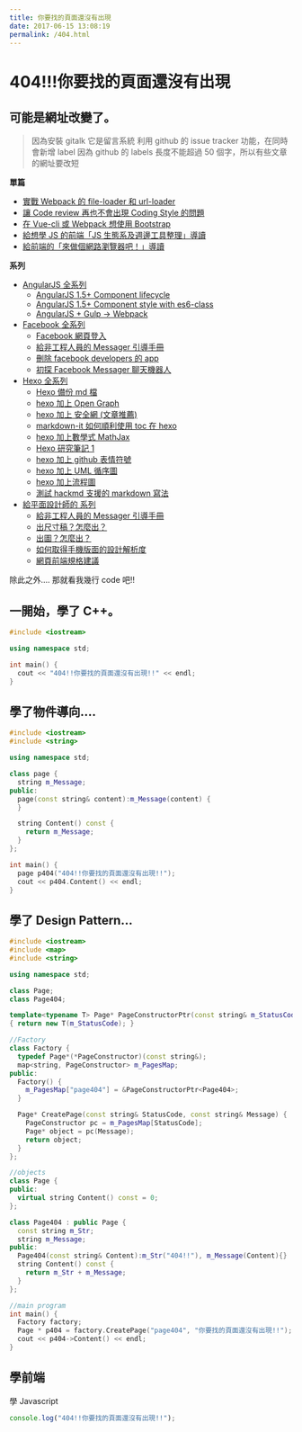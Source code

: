 ```yaml
---
title: 你要找的頁面還沒有出現
date: 2017-06-15 13:08:19
permalink: /404.html
---
```


# 404!!!你要找的頁面還沒有出現

## 可能是網址改變了。

> 因為安裝 gitalk 它是留言系統
> 利用 github 的 issue tracker 功能，在同時會新增 label
> 因為 github 的 labels 長度不能超過 50 個字，所以有些文章的網址要改短

**單篇**

- [實戰 Webpack 的 file-loader 和 url-loader](https://dwatow.github.io/2018/12-29-webpack/action-url-loader-file-loader/)
- [讓 Code review 再也不會出現 Coding Style 的問題](https://dwatow.github.io/2018/09-20-code-review-no-coding-style-worning/)
- [在 Vue-cli 或 Webpack 想使用 Bootstrap](https://dwatow.github.io/2018/03-25-vuejs/vue-cli-webpack-bootstrap/)
- [給想學 JS 的前端「JS 生態系及週邊工具整理」導讀](https://dwatow.github.io/2018/02-17-iron-man-2018/summary-js-ecosystem/)
- [給前端的「來做個網路瀏覽器吧！」導讀](https://dwatow.github.io/2018/02-12-iron-man-2018/know-browser-for-f2e/)

**系列**

- [AngularJS 全系列](https://dwatow.github.io/tags/angularjs/)
  - [AngularJS 1.5+ Component lifecycle](/2019/01-02-angularjs/angularjs-lifecycle/)
  - [AngularJS 1.5+ Component style with es6-class](/2018/12-23-angularjs/angularjs-es6-class/)
  - [AngularJS + Gulp → Webpack](/2018/12-06-angularjs/angularjs-with-webpack/)
- [Facebook 全系列](https://dwatow.github.io/tags/facebook/)
  - [Facebook 網頁登入](/2018/02-09-facebook/fb-web-login/)
  - [給非工程人員的 Messager 引導手冊](/2018/01-27-for-designer/messenger-design-doc/)
  - [刪除 facebook developers 的 app](/2017/11-12-facebook/fb-develop-delete-app/)
  - [初探 Facebook Messager 聊天機器人](/2017/06-16-facebook/fb-messenger-chatbot-first/)
- [Hexo 全系列](https://dwatow.github.io/tags/hexo/)
  - [Hexo 備份 md 檔](https://dwatow.github.io/2019/01-03-hexo/hexo-backup-to-branch/)
  - [hexo 加上 Open Graph](https://dwatow.github.io/2018/02-07-hexo/hexo-open-graph/)
  - [hexo 加上 安全網 (文章推薦)](https://dwatow.github.io/2018/01-28-hexo/list-related-posts/)
  - [markdown-it 如何順利使用 toc 在 hexo](https://dwatow.github.io/2018/01-28-hexo/how-to-hexo-markdown-it-toc/)
  - [hexo 加上數學式 MathJax](https://dwatow.github.io/2018/01-28-hexo/katex/)
  - [Hexo 研究筆記 1](https://dwatow.github.io/2017/06-18-hexo/re-equip-hexo1/)
  - [hexo 加上 github 表情符號](https://dwatow.github.io/2017/06-18-hexo/github-emojis/)
  - [hexo 加上 UML 循序圖](https://dwatow.github.io/2017/06-18-hexo/uml-sequence/)
  - [hexo 加上流程圖](https://dwatow.github.io/2017/06-18-hexo/flow-chart/)
  - [測試 hackmd 支援的 markdown 寫法](https://dwatow.github.io/2017/06-18-hexo/test-hackmd/)
- [給平面設計師的 系列](https://dwatow.github.io/categories/給平面設計師的/)
  - [給非工程人員的 Messager 引導手冊](https://dwatow.github.io/2018/01-27-for-designer/messenger-design-doc/)
  - [出尺寸稿？怎麼出？](https://dwatow.github.io/2017/06-29-for-designer/output-specifications/)
  - [出圖？怎麼出？](https://dwatow.github.io/2017/06-29-for-designer/about-web-image/)
  - [如何取得手機版面的設計解析度](https://dwatow.github.io/2017/06-29-for-designer/about-mobile-resolution/)
  - [網頁前端規格建議](https://dwatow.github.io/2017/06-23-for-designer/talk_with_web_front_end/)

除此之外....
那就看我幾行 code 吧!!

## 一開始，學了 C++。

```c++
#include <iostream>

using namespace std;

int main() {
  cout << "404!!你要找的頁面還沒有出現!!" << endl;
}
```

## 學了物件導向....

```c++
#include <iostream>
#include <string>

using namespace std;

class page {
  string m_Message;
public:
  page(const string& content):m_Message(content) {
  }

  string Content() const {
    return m_Message;
  }
};

int main() {
  page p404("404!!你要找的頁面還沒有出現!!");
  cout << p404.Content() << endl;
}
```

## 學了 Design Pattern...

```c++
#include <iostream>
#include <map>
#include <string>

using namespace std;

class Page;
class Page404;

template<typename T> Page* PageConstructorPtr(const string& m_StatusCode)
{ return new T(m_StatusCode); }

//Factory
class Factory {
  typedef Page*(*PageConstructor)(const string&);
  map<string, PageConstructor> m_PagesMap;
public:
  Factory() {
    m_PagesMap["page404"] = &PageConstructorPtr<Page404>;
  }

  Page* CreatePage(const string& StatusCode, const string& Message) {
    PageConstructor pc = m_PagesMap[StatusCode];
    Page* object = pc(Message);
    return object;
  }
};

//objects
class Page {
public:
  virtual string Content() const = 0;
};

class Page404 : public Page {
  const string m_Str;
  string m_Message;
public:
  Page404(const string& Content):m_Str("404!!"), m_Message(Content){}
  string Content() const {
    return m_Str + m_Message;
  }
};

//main program
int main() {
  Factory factory;
  Page * p404 = factory.CreatePage("page404", "你要找的頁面還沒有出現!!");
  cout << p404->Content() << endl;
}
```

## 學前端

學 Javascript

```js
console.log("404!!你要找的頁面還沒有出現!!");
```
